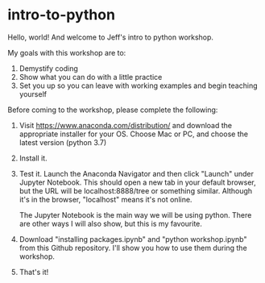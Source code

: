 # intro-to-python

Hello, world! And welcome to Jeff's intro to python workshop. 

My goals with this workshop are to:
  1) Demystify coding
  2) Show what you can do with a little practice
  3) Set you up so you can leave with working examples and begin teaching yourself
  
Before coming to the workshop, please complete the following:
  1) Visit https://www.anaconda.com/distribution/ and
     download the appropriate installer for your OS.
     Choose Mac or PC, and choose the latest version (python 3.7)
  2) Install it.
  3) Test it. Launch the Anaconda Navigator and then click "Launch" under Jupyter Notebook.
     This should open a new tab in your default browser, but the URL will be localhost:8888/tree
     or something similar. Although it's in the browser, "localhost" means it's not online.
     
     The Jupyter Notebook is the main way we will be using python.
     There are other ways I will also show, but this is my favourite.
  4) Download "installing packages.ipynb" and "python workshop.ipynb" from this Github repository.
     I'll show you how to use them during the workshop.
  5) That's it!
